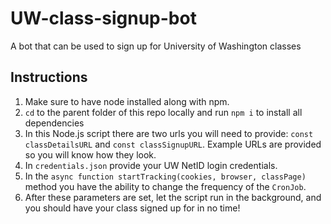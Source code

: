 # UW-class-signup-bot
A bot that can be used to sign up for University of Washington classes

## Instructions
1. Make sure to have node installed along with npm.
2. `cd` to the parent folder of this repo locally and run `npm i` to install all dependencies
3. In this Node.js script there are two urls you will need to provide: `const classDetailsURL` and `const classSignupURL`. Example URLs are provided so you will know how they look.
4. In `credentials.json` provide your UW NetID login credentials.
5. In the `async function startTracking(cookies, browser, classPage)` method you have the ability to change the frequency of the `CronJob`. 
6. After these parameters are set, let the script run in the background, and you should have your class signed up for in no time!


